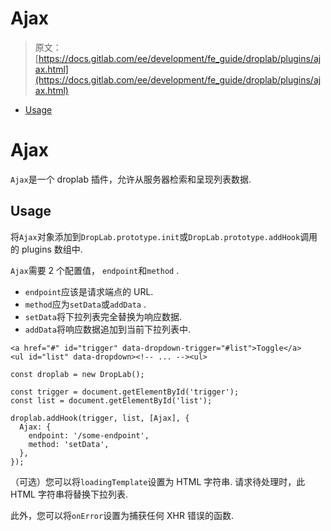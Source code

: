 # Ajax

> 原文：[https://docs.gitlab.com/ee/development/fe_guide/droplab/plugins/ajax.html](https://docs.gitlab.com/ee/development/fe_guide/droplab/plugins/ajax.html)

*   [Usage](#usage)

# Ajax[](#ajax "Permalink")

`Ajax`是一个 droplab 插件，允许从服务器检索和呈现列表数据.

## Usage[](#usage "Permalink")

将`Ajax`对象添加到`DropLab.prototype.init`或`DropLab.prototype.addHook`调用的 plugins 数组中.

`Ajax`需要 2 个配置值， `endpoint`和`method` .

*   `endpoint`应该是请求端点的 URL.
*   `method`应为`setData`或`addData` .
*   `setData`将下拉列表完全替换为响应数据.
*   `addData`将响应数据追加到当前下拉列表中.

```
<a href="#" id="trigger" data-dropdown-trigger="#list">Toggle</a>
<ul id="list" data-dropdown><!-- ... --><ul> 
```

```
const droplab = new DropLab();

const trigger = document.getElementById('trigger');
const list = document.getElementById('list');

droplab.addHook(trigger, list, [Ajax], {
  Ajax: {
    endpoint: '/some-endpoint',
    method: 'setData',
  },
}); 
```

（可选）您可以将`loadingTemplate`设置为 HTML 字符串. 请求待处理时，此 HTML 字符串将替换下拉列表.

此外，您可以将`onError`设置为捕获任何 XHR 错误的函数.